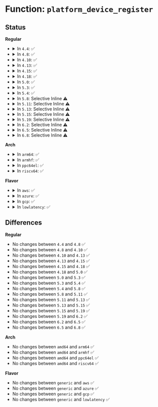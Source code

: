 # Function: <code>platform_device_register</code>

## Status
<b>Regular</b>
<ul>
<li>
<details>
<summary>In <code>4.4</code>: ✅</summary>

```c
int platform_device_register(struct platform_device *pdev);
```

**Collision:** Unique Global

**Inline:** No

**Transformation:** False

**Instances:**

```
In drivers/base/platform.c (ffffffff8154e6f0)
Location: drivers/base/platform.c:439
Inline: False
Direct callers:
  - drivers/regulator/fixed-helper.c:regulator_register_always_on
  - drivers/base/platform.c:platform_add_devices
```
**Symbols:**

```
ffffffff8154e6f0-ffffffff8154e719: platform_device_register (STB_GLOBAL)
```
</details>
</li>
<li>
<details>
<summary>In <code>4.8</code>: ✅</summary>

```c
int platform_device_register(struct platform_device *pdev);
```

**Collision:** Unique Global

**Inline:** No

**Transformation:** False

**Instances:**

```
In drivers/base/platform.c (ffffffff815a04e0)
Location: drivers/base/platform.c:459
Inline: False
Direct callers:
  - drivers/regulator/fixed-helper.c:regulator_register_always_on
  - drivers/base/platform.c:platform_add_devices
```
**Symbols:**

```
ffffffff815a04e0-ffffffff815a0509: platform_device_register (STB_GLOBAL)
```
</details>
</li>
<li>
<details>
<summary>In <code>4.10</code>: ✅</summary>

```c
int platform_device_register(struct platform_device *pdev);
```

**Collision:** Unique Global

**Inline:** No

**Transformation:** False

**Instances:**

```
In drivers/base/platform.c (ffffffff815ceb20)
Location: drivers/base/platform.c:473
Inline: False
Direct callers:
  - drivers/regulator/fixed-helper.c:regulator_register_always_on
  - drivers/base/platform.c:platform_add_devices
```
**Symbols:**

```
ffffffff815ceb20-ffffffff815ceb49: platform_device_register (STB_GLOBAL)
```
</details>
</li>
<li>
<details>
<summary>In <code>4.13</code>: ✅</summary>

```c
int platform_device_register(struct platform_device *pdev);
```

**Collision:** Unique Global

**Inline:** No

**Transformation:** False

**Instances:**

```
In drivers/base/platform.c (ffffffff815e3580)
Location: drivers/base/platform.c:473
Inline: False
Direct callers:
  - drivers/regulator/fixed-helper.c:regulator_register_always_on
  - drivers/base/platform.c:platform_add_devices
```
**Symbols:**

```
ffffffff815e3580-ffffffff815e35a9: platform_device_register (STB_GLOBAL)
```
</details>
</li>
<li>
<details>
<summary>In <code>4.15</code>: ✅</summary>

```c
int platform_device_register(struct platform_device *pdev);
```

**Collision:** Unique Global

**Inline:** No

**Transformation:** False

**Instances:**

```
In drivers/base/platform.c (ffffffff8164a730)
Location: drivers/base/platform.c:473
Inline: False
Direct callers:
  - drivers/regulator/fixed-helper.c:regulator_register_always_on
  - drivers/base/platform.c:platform_add_devices
```
**Symbols:**

```
ffffffff8164a730-ffffffff8164a759: platform_device_register (STB_GLOBAL)
```
</details>
</li>
<li>
<details>
<summary>In <code>4.18</code>: ✅</summary>

```c
int platform_device_register(struct platform_device *pdev);
```

**Collision:** Unique Global

**Inline:** No

**Transformation:** False

**Instances:**

```
In drivers/base/platform.c (ffffffff81685ca0)
Location: drivers/base/platform.c:472
Inline: False
Direct callers:
  - arch/x86/kernel/rtc.c:add_rtc_cmos
  - drivers/regulator/fixed-helper.c:regulator_register_always_on
  - drivers/base/platform.c:platform_add_devices
```
**Symbols:**

```
ffffffff81685ca0-ffffffff81685cc9: platform_device_register (STB_GLOBAL)
```
</details>
</li>
<li>
<details>
<summary>In <code>5.0</code>: ✅</summary>

```c
int platform_device_register(struct platform_device *pdev);
```

**Collision:** Unique Global

**Inline:** No

**Transformation:** False

**Instances:**

```
In drivers/base/platform.c (ffffffff816a5940)
Location: drivers/base/platform.c:472
Inline: False
Direct callers:
  - arch/x86/kernel/rtc.c:add_rtc_cmos
  - drivers/regulator/fixed-helper.c:regulator_register_always_on
  - drivers/base/platform.c:platform_add_devices
  - drivers/eisa/virtual_root.c:virtual_eisa_root_init
```
**Symbols:**

```
ffffffff816a5940-ffffffff816a5969: platform_device_register (STB_GLOBAL)
```
</details>
</li>
<li>
<details>
<summary>In <code>5.3</code>: ✅</summary>

```c
int platform_device_register(struct platform_device *pdev);
```

**Collision:** Unique Global

**Inline:** No

**Transformation:** False

**Instances:**

```
In drivers/base/platform.c (ffffffff816de910)
Location: drivers/base/platform.c:512
Inline: False
Direct callers:
  - arch/x86/kernel/rtc.c:add_rtc_cmos
  - drivers/regulator/fixed-helper.c:regulator_register_always_on
  - drivers/base/platform.c:platform_add_devices
  - drivers/eisa/virtual_root.c:virtual_eisa_root_init
  - drivers/platform/x86/intel_pmc_core_pltdrv.c:pmc_core_platform_init
```
**Symbols:**

```
ffffffff816de910-ffffffff816de93b: platform_device_register (STB_GLOBAL)
```
</details>
</li>
<li>
<details>
<summary>In <code>5.4</code>: ✅</summary>

```c
int platform_device_register(struct platform_device *pdev);
```

**Collision:** Unique Global

**Inline:** No

**Transformation:** False

**Instances:**

```
In drivers/base/platform.c (ffffffff817020b0)
Location: drivers/base/platform.c:590
Inline: False
Direct callers:
  - arch/x86/kernel/rtc.c:add_rtc_cmos
  - drivers/regulator/fixed-helper.c:regulator_register_always_on
  - drivers/base/platform.c:platform_add_devices
  - drivers/eisa/virtual_root.c:virtual_eisa_root_init
  - drivers/platform/x86/intel_pmc_core_pltdrv.c:pmc_core_platform_init
```
**Symbols:**

```
ffffffff817020b0-ffffffff8170211f: platform_device_register (STB_GLOBAL)
```
</details>
</li>
<li>
<details>
<summary>In <code>5.8</code>: Selective Inline ⚠️</summary>

```c
int platform_device_register(struct platform_device *pdev);
```

**Collision:** Unique Global

**Inline:** Selective

**Transformation:** False

**Instances:**

```
In drivers/base/platform.c (ffffffff817bc509)
Location: drivers/base/platform.c:651
Inline: True
Inline callers:
  - drivers/base/platform.c:platform_add_devices
Direct callers:
  - arch/x86/kernel/rtc.c:add_rtc_cmos
  - drivers/regulator/fixed-helper.c:regulator_register_always_on
  - drivers/eisa/virtual_root.c:virtual_eisa_root_init
  - drivers/platform/x86/intel_pmc_core_pltdrv.c:pmc_core_platform_init
```
**Symbols:**

```
ffffffff817bbc30-ffffffff817bbcb3: platform_device_register (STB_GLOBAL)
```
</details>
</li>
<li>
<details>
<summary>In <code>5.11</code>: Selective Inline ⚠️</summary>

```c
int platform_device_register(struct platform_device *pdev);
```

**Collision:** Unique Global

**Inline:** Selective

**Transformation:** False

**Instances:**

```
In drivers/base/platform.c (ffffffff817d1139)
Location: drivers/base/platform.c:803
Inline: True
Inline callers:
  - drivers/base/platform.c:platform_add_devices
Direct callers:
  - arch/x86/kernel/rtc.c:add_rtc_cmos
  - drivers/regulator/fixed-helper.c:regulator_register_always_on
  - drivers/eisa/virtual_root.c:virtual_eisa_root_init
  - drivers/platform/x86/intel_pmc_core_pltdrv.c:pmc_core_platform_init
```
**Symbols:**

```
ffffffff817d0880-ffffffff817d0903: platform_device_register (STB_GLOBAL)
```
</details>
</li>
<li>
<details>
<summary>In <code>5.13</code>: Selective Inline ⚠️</summary>

```c
int platform_device_register(struct platform_device *pdev);
```

**Collision:** Unique Global

**Inline:** Selective

**Transformation:** False

**Instances:**

```
In drivers/base/platform.c (ffffffff817b4b57)
Location: drivers/base/platform.c:802
Inline: True
Inline callers:
  - drivers/base/platform.c:platform_add_devices
Direct callers:
  - arch/x86/kernel/rtc.c:add_rtc_cmos
  - drivers/regulator/fixed-helper.c:regulator_register_always_on
  - drivers/eisa/virtual_root.c:virtual_eisa_root_init
  - drivers/platform/x86/intel_pmc_core_pltdrv.c:pmc_core_platform_init
```
**Symbols:**

```
ffffffff817b42a0-ffffffff817b4323: platform_device_register (STB_GLOBAL)
```
</details>
</li>
<li>
<details>
<summary>In <code>5.15</code>: Selective Inline ⚠️</summary>

```c
int platform_device_register(struct platform_device *pdev);
```

**Collision:** Unique Global

**Inline:** Selective

**Transformation:** False

**Instances:**

```
In drivers/base/platform.c (ffffffff8183e127)
Location: drivers/base/platform.c:766
Inline: True
Inline callers:
  - drivers/base/platform.c:platform_add_devices
Direct callers:
  - arch/x86/kernel/rtc.c:add_rtc_cmos
  - drivers/regulator/fixed-helper.c:regulator_register_always_on
  - drivers/eisa/virtual_root.c:virtual_eisa_root_init
  - drivers/platform/x86/intel/pmc/pltdrv.c:pmc_core_platform_init
```
**Symbols:**

```
ffffffff8183dbd0-ffffffff8183dc53: platform_device_register (STB_GLOBAL)
```
</details>
</li>
<li>
<details>
<summary>In <code>5.19</code>: Selective Inline ⚠️</summary>

```c
int platform_device_register(struct platform_device *pdev);
```

**Collision:** Unique Global

**Inline:** Selective

**Transformation:** False

**Instances:**

```
In drivers/base/platform.c (ffffffff81980f22)
Location: drivers/base/platform.c:775
Inline: True
Inline callers:
  - drivers/base/platform.c:platform_add_devices
Direct callers:
  - arch/x86/kernel/rtc.c:add_rtc_cmos
  - arch/x86/kernel/sev.c:snp_init_platform_device
  - drivers/regulator/fixed-helper.c:regulator_register_always_on
  - drivers/eisa/virtual_root.c:virtual_eisa_root_init
  - drivers/platform/x86/intel/pmc/pltdrv.c:pmc_core_platform_init
```
**Symbols:**

```
ffffffff819808a0-ffffffff81980926: platform_device_register (STB_GLOBAL)
```
</details>
</li>
<li>
<details>
<summary>In <code>6.2</code>: Selective Inline ⚠️</summary>

```c
int platform_device_register(struct platform_device *pdev);
```

**Collision:** Unique Global

**Inline:** Selective

**Transformation:** False

**Instances:**

```
In drivers/base/platform.c (ffffffff81aeead2)
Location: drivers/base/platform.c:775
Inline: True
Inline callers:
  - drivers/base/platform.c:platform_add_devices
Direct callers:
  - arch/x86/kernel/rtc.c:add_rtc_cmos
  - arch/x86/kernel/sev.c:snp_init_platform_device
  - drivers/regulator/fixed-helper.c:regulator_register_always_on
  - drivers/eisa/virtual_root.c:virtual_eisa_root_init
  - drivers/platform/x86/intel/pmc/pltdrv.c:pmc_core_platform_init
```
**Symbols:**

```
ffffffff81aee3c0-ffffffff81aee446: platform_device_register (STB_GLOBAL)
```
</details>
</li>
<li>
<details>
<summary>In <code>6.5</code>: Selective Inline ⚠️</summary>

```c
int platform_device_register(struct platform_device *pdev);
```

**Collision:** Unique Global

**Inline:** Selective

**Transformation:** False

**Instances:**

```
In drivers/base/platform.c (ffffffff81b3cec2)
Location: drivers/base/platform.c:775
Inline: True
Inline callers:
  - drivers/base/platform.c:platform_add_devices
Direct callers:
  - arch/x86/kernel/rtc.c:add_rtc_cmos
  - arch/x86/kernel/sev.c:snp_init_platform_device
  - drivers/regulator/fixed-helper.c:regulator_register_always_on
  - drivers/eisa/virtual_root.c:virtual_eisa_root_init
  - drivers/platform/x86/intel/pmc/pltdrv.c:pmc_core_platform_init
```
**Symbols:**

```
ffffffff81b3c780-ffffffff81b3c806: platform_device_register (STB_GLOBAL)
```
</details>
</li>
<li>
<details>
<summary>In <code>6.8</code>: Selective Inline ⚠️</summary>

```c
int platform_device_register(struct platform_device *pdev);
```

**Collision:** Unique Global

**Inline:** Selective

**Transformation:** False

**Instances:**

```
In drivers/base/platform.c (ffffffff81b94a02)
Location: drivers/base/platform.c:775
Inline: True
Inline callers:
  - drivers/base/platform.c:platform_add_devices
Direct callers:
  - arch/x86/kernel/rtc.c:add_rtc_cmos
  - arch/x86/kernel/sev.c:snp_init_platform_device
  - drivers/regulator/fixed-helper.c:regulator_register_always_on
  - drivers/eisa/virtual_root.c:virtual_eisa_root_init
```
**Symbols:**

```
ffffffff81b942c0-ffffffff81b94346: platform_device_register (STB_GLOBAL)
```
</details>
</li>
</ul>
<b>Arch</b>
<ul>
<li>
<details>
<summary>In <code>arm64</code>: ✅</summary>

```c
int platform_device_register(struct platform_device *pdev);
```

**Collision:** Unique Global

**Inline:** No

**Transformation:** False

**Instances:**

```
In drivers/base/platform.c (ffff8000108ed608)
Location: drivers/base/platform.c:590
Inline: False
Direct callers:
  - drivers/regulator/fixed-helper.c:regulator_register_always_on
  - drivers/base/platform.c:platform_add_devices
  - drivers/rtc/rtc-efi-platform.c:rtc_init
```
**Symbols:**

```
ffff8000108ed608-ffff8000108ed678: platform_device_register (STB_GLOBAL)
```
</details>
</li>
<li>
<details>
<summary>In <code>armhf</code>: ✅</summary>

```c
int platform_device_register(struct platform_device *pdev);
```

**Collision:** Unique Global

**Inline:** No

**Transformation:** False

**Instances:**

```
In drivers/base/platform.c (c09db4d8)
Location: drivers/base/platform.c:590
Inline: False
Direct callers:
  - arch/arm/mach-exynos/exynos.c:exynos_dt_machine_init
  - arch/arm/mach-highbank/highbank.c:highbank_init
  - arch/arm/mach-mvebu/pmsu.c:mvebu_v7_cpu_pm_init
  - arch/arm/mach-omap2/devices.c:omap_init_vout
  - arch/arm/mach-omap2/fb.c:omap_init_fb
  - arch/arm/mach-omap2/pdata-quirks.c:omap3_pandora_legacy_init
  - arch/arm/mach-omap2/pdata-quirks.c:omap3_logicpd_torpedo_init
  - arch/arm/mach-omap2/pdata-quirks.c:omap3_logicpd_torpedo_init
  - arch/arm/mach-omap2/pdata-quirks.c:omap3_igep0020_rev_f_legacy_init
  - arch/arm/mach-omap2/pdata-quirks.c:omap3_igep0020_rev_f_legacy_init
  - arch/arm/mach-tegra/board-paz00.c:tegra_paz00_wifikill_init
  - drivers/gpio/gpio-omap.c:omap_gpio_probe
  - drivers/regulator/fixed-helper.c:regulator_register_always_on
  - drivers/base/platform.c:platform_add_devices
  - drivers/mfd/sm501.c:sm501_register_device
  - drivers/rtc/rtc-efi-platform.c:rtc_init
```
**Symbols:**

```
c09db4d8-c09db544: platform_device_register (STB_GLOBAL)
```
</details>
</li>
<li>
<details>
<summary>In <code>ppc64el</code>: ✅</summary>

```c
int platform_device_register(struct platform_device *pdev);
```

**Collision:** Unique Global

**Inline:** No

**Transformation:** False

**Instances:**

```
In drivers/base/platform.c (c000000000985780)
Location: drivers/base/platform.c:590
Inline: False
Direct callers:
  - arch/powerpc/kernel/legacy_serial.c:serial_dev_init
  - drivers/regulator/fixed-helper.c:regulator_register_always_on
  - drivers/base/platform.c:platform_add_devices
```
**Symbols:**

```
c000000000985780-c000000000985820: platform_device_register (STB_GLOBAL)
```
</details>
</li>
<li>
<details>
<summary>In <code>riscv64</code>: ✅</summary>

```c
int platform_device_register(struct platform_device *pdev);
```

**Collision:** Unique Global

**Inline:** No

**Transformation:** False

**Instances:**

```
In drivers/base/platform.c (ffffffe00058078e)
Location: drivers/base/platform.c:590
Inline: False
Direct callers:
  - drivers/regulator/fixed-helper.c:regulator_register_always_on
  - drivers/base/platform.c:platform_add_devices
```
**Symbols:**

```
ffffffe00058078e-ffffffe0005807fc: platform_device_register (STB_GLOBAL)
```
</details>
</li>
</ul>
<b>Flavor</b>
<ul>
<li>
<details>
<summary>In <code>aws</code>: ✅</summary>

```c
int platform_device_register(struct platform_device *pdev);
```

**Collision:** Unique Global

**Inline:** No

**Transformation:** False

**Instances:**

```
In drivers/base/platform.c (ffffffff816c7800)
Location: drivers/base/platform.c:590
Inline: False
Direct callers:
  - arch/x86/kernel/rtc.c:add_rtc_cmos
  - drivers/regulator/fixed-helper.c:regulator_register_always_on
  - drivers/base/platform.c:platform_add_devices
  - drivers/eisa/virtual_root.c:virtual_eisa_root_init
  - drivers/platform/x86/intel_pmc_core_pltdrv.c:pmc_core_platform_init
```
**Symbols:**

```
ffffffff816c7800-ffffffff816c786f: platform_device_register (STB_GLOBAL)
```
</details>
</li>
<li>
<details>
<summary>In <code>azure</code>: ✅</summary>

```c
int platform_device_register(struct platform_device *pdev);
```

**Collision:** Unique Global

**Inline:** No

**Transformation:** False

**Instances:**

```
In drivers/base/platform.c (ffffffff816a2b00)
Location: drivers/base/platform.c:590
Inline: False
Direct callers:
  - arch/x86/kernel/rtc.c:add_rtc_cmos
  - drivers/regulator/fixed-helper.c:regulator_register_always_on
  - drivers/base/platform.c:platform_add_devices
  - drivers/eisa/virtual_root.c:virtual_eisa_root_init
  - drivers/platform/x86/intel_pmc_core_pltdrv.c:pmc_core_platform_init
```
**Symbols:**

```
ffffffff816a2b00-ffffffff816a2b6f: platform_device_register (STB_GLOBAL)
```
</details>
</li>
<li>
<details>
<summary>In <code>gcp</code>: ✅</summary>

```c
int platform_device_register(struct platform_device *pdev);
```

**Collision:** Unique Global

**Inline:** No

**Transformation:** False

**Instances:**

```
In drivers/base/platform.c (ffffffff816f5d70)
Location: drivers/base/platform.c:590
Inline: False
Direct callers:
  - arch/x86/kernel/rtc.c:add_rtc_cmos
  - drivers/regulator/fixed-helper.c:regulator_register_always_on
  - drivers/base/platform.c:platform_add_devices
  - drivers/eisa/virtual_root.c:virtual_eisa_root_init
  - drivers/platform/x86/intel_pmc_core_pltdrv.c:pmc_core_platform_init
```
**Symbols:**

```
ffffffff816f5d70-ffffffff816f5ddf: platform_device_register (STB_GLOBAL)
```
</details>
</li>
<li>
<details>
<summary>In <code>lowlatency</code>: ✅</summary>

```c
int platform_device_register(struct platform_device *pdev);
```

**Collision:** Unique Global

**Inline:** No

**Transformation:** False

**Instances:**

```
In drivers/base/platform.c (ffffffff81710600)
Location: drivers/base/platform.c:590
Inline: False
Direct callers:
  - arch/x86/kernel/rtc.c:add_rtc_cmos
  - drivers/regulator/fixed-helper.c:regulator_register_always_on
  - drivers/base/platform.c:platform_add_devices
  - drivers/eisa/virtual_root.c:virtual_eisa_root_init
  - drivers/platform/x86/intel_pmc_core_pltdrv.c:pmc_core_platform_init
```
**Symbols:**

```
ffffffff81710600-ffffffff8171066f: platform_device_register (STB_GLOBAL)
```
</details>
</li>
</ul>

## Differences
<b>Regular</b>
<ul>
<li>
No changes between <code>4.4</code> and <code>4.8</code> ✅
</li>
<li>
No changes between <code>4.8</code> and <code>4.10</code> ✅
</li>
<li>
No changes between <code>4.10</code> and <code>4.13</code> ✅
</li>
<li>
No changes between <code>4.13</code> and <code>4.15</code> ✅
</li>
<li>
No changes between <code>4.15</code> and <code>4.18</code> ✅
</li>
<li>
No changes between <code>4.18</code> and <code>5.0</code> ✅
</li>
<li>
No changes between <code>5.0</code> and <code>5.3</code> ✅
</li>
<li>
No changes between <code>5.3</code> and <code>5.4</code> ✅
</li>
<li>
No changes between <code>5.4</code> and <code>5.8</code> ✅
</li>
<li>
No changes between <code>5.8</code> and <code>5.11</code> ✅
</li>
<li>
No changes between <code>5.11</code> and <code>5.13</code> ✅
</li>
<li>
No changes between <code>5.13</code> and <code>5.15</code> ✅
</li>
<li>
No changes between <code>5.15</code> and <code>5.19</code> ✅
</li>
<li>
No changes between <code>5.19</code> and <code>6.2</code> ✅
</li>
<li>
No changes between <code>6.2</code> and <code>6.5</code> ✅
</li>
<li>
No changes between <code>6.5</code> and <code>6.8</code> ✅
</li>
</ul>
<b>Arch</b>
<ul>
<li>
No changes between <code>amd64</code> and <code>arm64</code> ✅
</li>
<li>
No changes between <code>amd64</code> and <code>armhf</code> ✅
</li>
<li>
No changes between <code>amd64</code> and <code>ppc64el</code> ✅
</li>
<li>
No changes between <code>amd64</code> and <code>riscv64</code> ✅
</li>
</ul>
<b>Flavor</b>
<ul>
<li>
No changes between <code>generic</code> and <code>aws</code> ✅
</li>
<li>
No changes between <code>generic</code> and <code>azure</code> ✅
</li>
<li>
No changes between <code>generic</code> and <code>gcp</code> ✅
</li>
<li>
No changes between <code>generic</code> and <code>lowlatency</code> ✅
</li>
</ul>
